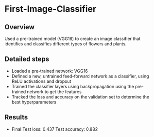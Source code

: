 # First-Image-Classifier

## Overview
Used a pre-trained model (VGG16) to create an image classifier that identifies and classifies different types of flowers and plants.

## Detailed steps
- Loaded a pre-trained network: VGG16
- Defined a new, untrained feed-forward network as a classifier, using ReLU activations and dropout
- Trained the classifier layers using backpropagation using the pre-trained network to get the features
- Tracked the loss and accuracy on the validation set to determine the best hyperparameters

## Results
- Final Test loss: 0.437  Test accuracy: 0.882
